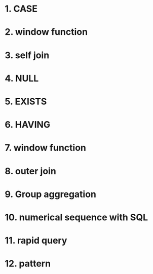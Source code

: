 # 1. CASE
# 2. window function
# 3. self join
# 4. NULL
# 5. EXISTS
# 6. HAVING
# 7. window function
# 8. outer join
# 9. Group aggregation
# 10. numerical sequence with SQL
# 11. rapid query
# 12. pattern
